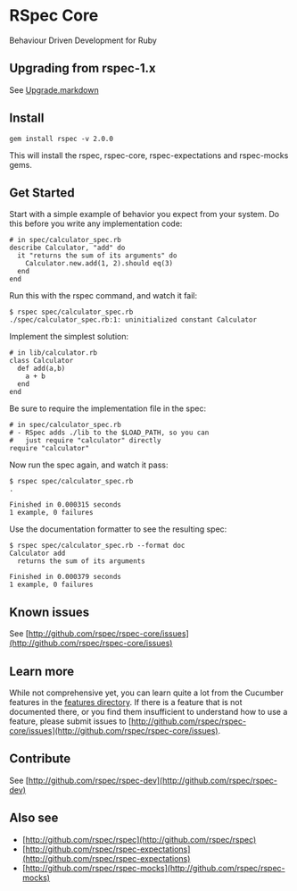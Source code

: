 # RSpec Core

Behaviour Driven Development for Ruby

## Upgrading from rspec-1.x

See [Upgrade.markdown](http://github.com/rspec/rspec-core/blob/master/Upgrade.markdown)

## Install

    gem install rspec -v 2.0.0

This will install the rspec, rspec-core, rspec-expectations and rspec-mocks
gems.

## Get Started

Start with a simple example of behavior you expect from your system. Do
this before you write any implementation code:

    # in spec/calculator_spec.rb
    describe Calculator, "add" do
      it "returns the sum of its arguments" do
        Calculator.new.add(1, 2).should eq(3)
      end
    end

Run this with the rspec command, and watch it fail:

    $ rspec spec/calculator_spec.rb
    ./spec/calculator_spec.rb:1: uninitialized constant Calculator

Implement the simplest solution:

    # in lib/calculator.rb
    class Calculator
      def add(a,b)
        a + b
      end
    end

Be sure to require the implementation file in the spec:

    # in spec/calculator_spec.rb
    # - RSpec adds ./lib to the $LOAD_PATH, so you can
    #   just require "calculator" directly
    require "calculator"

Now run the spec again, and watch it pass:
    
    $ rspec spec/calculator_spec.rb
    .

    Finished in 0.000315 seconds
    1 example, 0 failures

Use the documentation formatter to see the resulting spec:

    $ rspec spec/calculator_spec.rb --format doc
    Calculator add
      returns the sum of its arguments

    Finished in 0.000379 seconds
    1 example, 0 failures

## Known issues

See [http://github.com/rspec/rspec-core/issues](http://github.com/rspec/rspec-core/issues)

## Learn more

While not comprehensive yet, you can learn quite a lot from the Cucumber
features in the [features
directory](http://github.com/rspec/rspec-core/tree/master/features/).  If there
is a feature that is not documented there, or you find them insufficient to
understand how to use a feature, please submit issues to
[http://github.com/rspec/rspec-core/issues](http://github.com/rspec/rspec-core/issues).

## Contribute

See [http://github.com/rspec/rspec-dev](http://github.com/rspec/rspec-dev)

## Also see

* [http://github.com/rspec/rspec](http://github.com/rspec/rspec)
* [http://github.com/rspec/rspec-expectations](http://github.com/rspec/rspec-expectations)
* [http://github.com/rspec/rspec-mocks](http://github.com/rspec/rspec-mocks)

